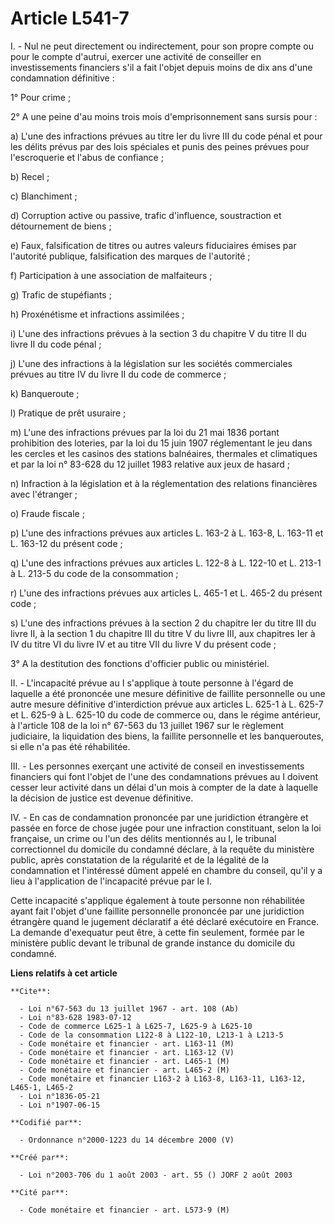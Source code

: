 # Article L541-7

I. - Nul ne peut directement ou indirectement, pour son propre compte ou pour le compte d'autrui, exercer une activité de
conseiller en investissements financiers s'il a fait l'objet depuis moins de dix ans d'une condamnation définitive :

1° Pour crime ;

2° A une peine d'au moins trois mois d'emprisonnement sans sursis pour :

a) L'une des infractions prévues au titre Ier du livre III du code pénal et pour les délits prévus par des lois spéciales et
punis des peines prévues pour l'escroquerie et l'abus de confiance ;

b) Recel ;

c) Blanchiment ;

d) Corruption active ou passive, trafic d'influence, soustraction et détournement de biens ;

e) Faux, falsification de titres ou autres valeurs fiduciaires émises par l'autorité publique, falsification des marques de
l'autorité ;

f) Participation à une association de malfaiteurs ;

g) Trafic de stupéfiants ;

h) Proxénétisme et infractions assimilées ;

i) L'une des infractions prévues à la section 3 du chapitre V du titre II du livre II du code pénal ;

j) L'une des infractions à la législation sur les sociétés commerciales prévues au titre IV du livre II du code de commerce ;

k) Banqueroute ;

l) Pratique de prêt usuraire ;

m) L'une des infractions prévues par la loi du 21 mai 1836 portant prohibition des loteries, par la loi du 15 juin 1907
réglementant le jeu dans les cercles et les casinos des stations balnéaires, thermales et climatiques et par la loi n° 83-628
du 12 juillet 1983 relative aux jeux de hasard ;

n) Infraction à la législation et à la réglementation des relations financières avec l'étranger ;

o) Fraude fiscale ;

p) L'une des infractions prévues aux articles L. 163-2 à L. 163-8, L. 163-11 et L. 163-12 du présent code ;

q) L'une des infractions prévues aux articles L. 122-8 à L. 122-10 et L. 213-1 à L. 213-5 du code de la consommation ;

r) L'une des infractions prévues aux articles L. 465-1 et L. 465-2 du présent code ;

s) L'une des infractions prévues à la section 2 du chapitre Ier du titre III du livre II, à la section 1 du chapitre III du
titre V du livre III, aux chapitres Ier à IV du titre VI du livre IV et au titre VII du livre V du présent code ;

3° A la destitution des fonctions d'officier public ou ministériel.

II. - L'incapacité prévue au I s'applique à toute personne à l'égard de laquelle a été prononcée une mesure définitive de
faillite personnelle ou une autre mesure définitive d'interdiction prévue aux articles L. 625-1 à L. 625-7 et L. 625-9 à L.
625-10 du code de commerce ou, dans le régime antérieur, à l'article 108 de la loi n° 67-563 du 13 juillet 1967 sur le
règlement judiciaire, la liquidation des biens, la faillite personnelle et les banqueroutes, si elle n'a pas été réhabilitée.

III. - Les personnes exerçant une activité de conseil en investissements financiers qui font l'objet de l'une des
condamnations prévues au I doivent cesser leur activité dans un délai d'un mois à compter de la date à laquelle la décision
de justice est devenue définitive.

IV. - En cas de condamnation prononcée par une juridiction étrangère et passée en force de chose jugée pour une infraction
constituant, selon la loi française, un crime ou l'un des délits mentionnés au I, le tribunal correctionnel du domicile du
condamné déclare, à la requête du ministère public, après constatation de la régularité et de la légalité de la condamnation
et l'intéressé dûment appelé en chambre du conseil, qu'il y a lieu à l'application de l'incapacité prévue par le I.

Cette incapacité s'applique également à toute personne non réhabilitée ayant fait l'objet d'une faillite personnelle
prononcée par une juridiction étrangère quand le jugement déclaratif a été déclaré exécutoire en France. La demande
d'exequatur peut être, à cette fin seulement, formée par le ministère public devant le tribunal de grande instance du
domicile du condamné.

**Liens relatifs à cet article**

	**Cite**:

	  - Loi n°67-563 du 13 juillet 1967 - art. 108 (Ab)
	  - Loi n°83-628 1983-07-12
	  - Code de commerce L625-1 à L625-7, L625-9 à L625-10
	  - Code de la consommation L122-8 à L122-10, L213-1 à L213-5
	  - Code monétaire et financier - art. L163-11 (M)
	  - Code monétaire et financier - art. L163-12 (V)
	  - Code monétaire et financier - art. L465-1 (M)
	  - Code monétaire et financier - art. L465-2 (M)
	  - Code monétaire et financier L163-2 à L163-8, L163-11, L163-12, L465-1, L465-2
	  - Loi n°1836-05-21
	  - Loi n°1907-06-15

	**Codifié par**:

	  - Ordonnance n°2000-1223 du 14 décembre 2000 (V)

	**Créé par**:

	  - Loi n°2003-706 du 1 août 2003 - art. 55 () JORF 2 août 2003

	**Cité par**:

	  - Code monétaire et financier - art. L573-9 (M)
